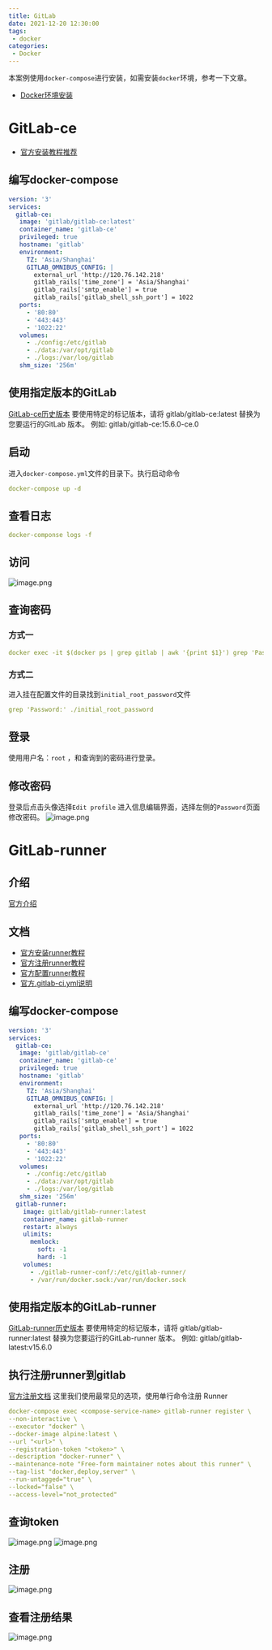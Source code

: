 ```yaml
---
title: GitLab
date: 2021-12-20 12:30:00
tags:
 - docker
categories:
 - Docker
---
```


本案例使用`docker-compose`进行安装，如需安装`docker`环境，参考一下文章。

- [Docker环境安装](https://www.yuque.com/yangleduo-cg2ct/fgrxr9)
# GitLab-ce

- [官方安装教程推荐](https://docs.gitlab.cn/ee/install/docker.html)
## 编写docker-compose
```yaml
version: '3'
services:
  gitlab-ce:
   image: 'gitlab/gitlab-ce:latest'
   container_name: 'gitlab-ce'
   privileged: true
   hostname: 'gitlab'
   environment:
     TZ: 'Asia/Shanghai'
     GITLAB_OMNIBUS_CONFIG: |
       external_url 'http://120.76.142.218'
       gitlab_rails['time_zone'] = 'Asia/Shanghai'
       gitlab_rails['smtp_enable'] = true
       gitlab_rails['gitlab_shell_ssh_port'] = 1022
   ports:
     - '80:80'
     - '443:443'
     - '1022:22'
   volumes:
     - ./config:/etc/gitlab
     - ./data:/var/opt/gitlab
     - ./logs:/var/log/gitlab
   shm_size: '256m'
```
## 使用指定版本的GitLab
[GitLab-ce历史版本](https://hub.docker.com/r/gitlab/gitlab-ce/tags)
要使用特定的标记版本，请将 gitlab/gitlab-ce:latest 替换为您要运行的GitLab 版本。
例如: gitlab/gitlab-ce:15.6.0-ce.0
## 启动
进入`docker-compose.yml`文件的目录下。执行启动命令
```yaml
docker-compose up -d
```
## 查看日志
```yaml
docker-componse logs -f
```

## 访问
![image.png](img_0.png)
## 查询密码
### 方式一
```yaml
docker exec -it $(docker ps | grep gitlab | awk '{print $1}') grep 'Password:' /etc/gitlab/initial_root_password
```
### 方式二
进入挂在配置文件的目录找到`initial_root_password`文件
```yaml
grep 'Password:' ./initial_root_password
```

## 登录
使用用户名：`root` ，和查询到的密码进行登录。
## 修改密码
登录后点击头像选择`Edit profile` 进入信息编辑界面，选择左侧的`Password`页面修改密码。
![image.png](img_1.png)
# GitLab-runner
## 介绍
[官方介绍](https://docs.gitlab.cn/runner/)
## 文档

- [官方安装runner教程](https://docs.gitlab.cn/runner/install/docker.html)
- [官方注册runner教程](https://docs.gitlab.cn/runner/register/index.html#docker)
- [官方配置runner教程](https://docs.gitlab.cn/runner/configuration/advanced-configuration.html)
- [官方.gitlab-ci.yml说明](https://docs.gitlab.cn/ee/ci/yaml/index.html)
## 编写docker-compose
```yaml
version: '3'
services:
  gitlab-ce:
   image: 'gitlab/gitlab-ce'
   container_name: 'gitlab-ce'
   privileged: true
   hostname: 'gitlab'
   environment:
     TZ: 'Asia/Shanghai'
     GITLAB_OMNIBUS_CONFIG: |
       external_url 'http://120.76.142.218'
       gitlab_rails['time_zone'] = 'Asia/Shanghai'
       gitlab_rails['smtp_enable'] = true
       gitlab_rails['gitlab_shell_ssh_port'] = 1022
   ports:
     - '80:80'
     - '443:443'
     - '1022:22'
   volumes:
     - ./config:/etc/gitlab
     - ./data:/var/opt/gitlab
     - ./logs:/var/log/gitlab
   shm_size: '256m'
  gitlab-runner:
    image: gitlab/gitlab-runner:latest
    container_name: gitlab-runner
    restart: always
    ulimits:
      memlock:
        soft: -1
        hard: -1
    volumes:
      - ./gitlab-runner-conf/:/etc/gitlab-runner/
      - /var/run/docker.sock:/var/run/docker.sock 
```
## 使用指定版本的GitLab-runner
[GitLab-runner历史版本](https://hub.docker.com/r/gitlab/gitlab-runner/tags)
要使用特定的标记版本，请将 gitlab/gitlab-runner:latest 替换为您要运行的GitLab-runner 版本。
例如: gitlab/gitlab-latest:v15.6.0
## 执行注册runner到gitlab
[官方注册文档](https://docs.gitlab.cn/15.5/runner/register/index.html)
这里我们使用最常见的选项，使用单行命令注册 Runner
```yaml
docker-compose exec <compose-service-name> gitlab-runner register \
--non-interactive \
--executor "docker" \
--docker-image alpine:latest \
--url "<url>" \
--registration-token "<token>" \
--description "docker-runner" \
--maintenance-note "Free-form maintainer notes about this runner" \
--tag-list "docker,deploy,server" \
--run-untagged="true" \
--locked="false" \
--access-level="not_protected"
```
## 查询token
![image.png](img_1.png)
![image.png](img_2.png)

## 注册
![image.png](img_3.png)
## 查看注册结果
![image.png](img_4.png)
